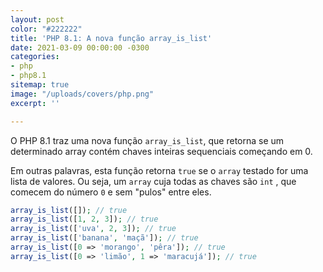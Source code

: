 ```yaml
---
layout: post
color: "#222222"
title: 'PHP 8.1: A nova função array_is_list'
date: 2021-03-09 00:00:00 -0300
categories:
- php
- php8.1
sitemap: true
image: "/uploads/covers/php.png"
excerpt: ''

---
```

O PHP 8.1 traz uma nova função `array_is_list`, que retorna se um determinado array contém chaves inteiras sequenciais começando em 0.

Em outras palavras, esta função retorna `true` se o `array`  testado for uma lista de valores. Ou seja,  um `array` cuja todas as chaves são `int` ,  que comecem do número `0` e sem "pulos" entre eles.

```php
array_is_list([]); // true
array_is_list([1, 2, 3]); // true
array_is_list(['uva', 2, 3]); // true
array_is_list(['banana', 'maçã']); // true
array_is_list([0 => 'morango', 'pêra']); // true
array_is_list([0 => 'limão', 1 => 'maracujá']); // true
```